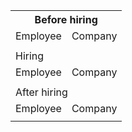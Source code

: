<table>
  <tr>
    <th colspan="2">Before hiring</th>
  </tr>
  <tr>
    <td>Employee</td>
    <td>Company</td>
  </tr>
  <tr>
    <td></td>
    <td></td>
  </tr>
  <tr>
    <td colspan="2">Hiring</td>
  </tr>
  <tr>
    <td>Employee</td>
    <td>Company</td>
  </tr>
  <tr>
    <td></td>
    <td></td>
  </tr>
  <tr>
    <td colspan="2">After hiring</td>
  </tr>
  <tr>
    <td>Employee</td>
    <td>Company</td>
  </tr>
  <tr>
    <td></td>
    <td></td>
  </tr>
</table>